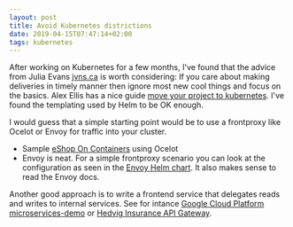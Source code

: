 ```yaml
---
layout: post
title: Avoid Kubernetes districtions
date: 2019-04-15T07:47:14+02:00
tags: kubernetes
---
```


After working on Kubernetes for a few months, I've found that the advice from Julia Evans [jvns.ca](https://jvns.ca/blog/2018/12/15/new-talk--high-reliability-infrastructure-migrations/) is worth considering: If you care about making deliveries in timely manner then ignore most new cool things and focus on the basics. Alex Ellis has a nice guide [move your project to kubernetes](https://blog.alexellis.io/move-your-project-to-kubernetes/). I've found the templating used by Helm to be OK enough.

I would guess that a simple starting point would be to use a frontproxy like Ocelot or Envoy for traffic into your cluster.

- Sample [eShop On Containers](https://github.com/dotnet-architecture/eShopOnContainers) using Ocelot
- Envoy is neat. For a simple frontproxy scenario you can look at the configuration as seen in the [Envoy Helm chart](https://github.com/helm/charts/tree/master/stable/envoy). It also makes sense to read the Envoy docs.

Another good approach is to write a frontend service that delegates reads and writes to internal services. See for intance [Google Cloud Platform microservices-demo](https://github.com/GoogleCloudPlatform/microservices-demo) or [Hedvig Insurance API Gateway](https://github.com/HedvigInsurance/api-gateway).